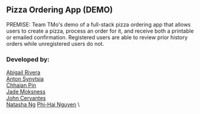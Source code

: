 ## Pizza Ordering App (DEMO)

PREMISE: Team TMo's demo of a full-stack pizza ordering app that allows users to create a pizza, process an order for it, and receive both a printable or emailed confirmation. Registered users are able to review prior history orders while unregistered users do not.

### Developed by:
[Abigail Rivera](abigailrivera11@yahoo.com) \
[Anton Synytsia](synytsan@oregonstate.edu) \
[Chhaian Pin](chhaian@gmail.com) \
[Jade Moksness](jade.moksness@gmail.com) \
[John Cervantes](JohnCervantes@protonmail.com) \
[Natasha Ng](natasha-ng@outlook.com)
[Phi-Hai Nguyen](phihai93@gmail.com) \
